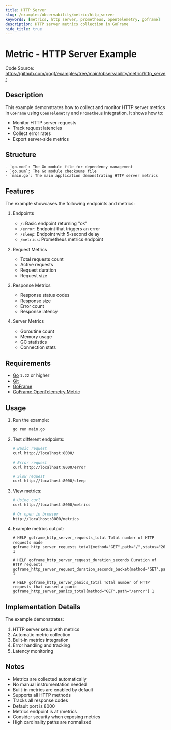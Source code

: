 ```yaml
---
title: HTTP Server
slug: /examples/observability/metric/http_server
keywords: [metrics, http server, prometheus, opentelemetry, goframe]
description: HTTP server metrics collection in GoFrame
hide_title: true
---
```


# Metric - HTTP Server Example

Code Source: https://github.com/gogf/examples/tree/main/observability/metric/http_server


## Description

This example demonstrates how to collect and monitor HTTP server metrics in `GoFrame` using `OpenTelemetry` and `Prometheus` integration. It shows how to:
- Monitor HTTP server requests
- Track request latencies
- Collect error rates
- Export server-side metrics

## Structure

```text
- `go.mod`: The Go module file for dependency management
- `go.sum`: The Go module checksums file
- `main.go`: The main application demonstrating HTTP server metrics
```

## Features

The example showcases the following endpoints and metrics:
1. Endpoints
   - `/`: Basic endpoint returning "ok"
   - `/error`: Endpoint that triggers an error
   - `/sleep`: Endpoint with 5-second delay
   - `/metrics`: Prometheus metrics endpoint

2. Request Metrics
   - Total requests count
   - Active requests
   - Request duration
   - Request size

3. Response Metrics
   - Response status codes
   - Response size
   - Error count
   - Response latency

4. Server Metrics
   - Goroutine count
   - Memory usage
   - GC statistics
   - Connection stats

## Requirements

- [Go](https://golang.org/dl/) `1.22` or higher
- [Git](https://git-scm.com/downloads)
- [GoFrame](https://goframe.org)
- [GoFrame OpenTelemetry Metric](https://github.com/gogf/gf/tree/master/contrib/metric/otelmetric)

## Usage

1. Run the example:
   ```bash
   go run main.go
   ```

2. Test different endpoints:
   ```bash
   # Basic request
   curl http://localhost:8000/
   
   # Error request
   curl http://localhost:8000/error
   
   # Slow request
   curl http://localhost:8000/sleep
   ```

3. View metrics:
   ```bash
   # Using curl
   curl http://localhost:8000/metrics
   
   # Or open in browser
   http://localhost:8000/metrics
   ```

4. Example metrics output:
   ```text
   # HELP goframe_http_server_requests_total Total number of HTTP requests made
   goframe_http_server_requests_total{method="GET",path="/",status="200"} 1
   
   # HELP goframe_http_server_request_duration_seconds Duration of HTTP requests
   goframe_http_server_request_duration_seconds_bucket{method="GET",path="/sleep",status="200",le="5.0"} 1
   
   # HELP goframe_http_server_panics_total Total number of HTTP requests that caused a panic
   goframe_http_server_panics_total{method="GET",path="/error"} 1
   ```

## Implementation Details

The example demonstrates:
1. HTTP server setup with metrics
2. Automatic metric collection
3. Built-in metrics integration
4. Error handling and tracking
5. Latency monitoring

## Notes

- Metrics are collected automatically
- No manual instrumentation needed
- Built-in metrics are enabled by default
- Supports all HTTP methods
- Tracks all response codes
- Default port is 8000
- Metrics endpoint is at /metrics
- Consider security when exposing metrics
- High cardinality paths are normalized
